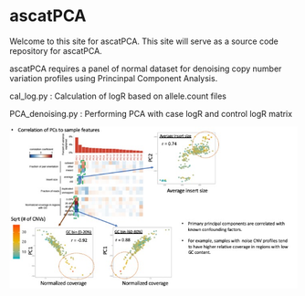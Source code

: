 # ascatPCA

Welcome to this site for ascatPCA. This site will serve as a source code repository for ascatPCA.

ascatPCA requires a panel of normal dataset for denoising copy number variation profiles using Princinpal Component Analysis.


cal_log.py : Calculation of logR based on allele.count files


PCA_denoising.py : Performing PCA with case logR and control logR matrix

![alt text](https://github.com/hj6-sanger/ascatPCA/blob/main/ascatPCA.jpeg)


